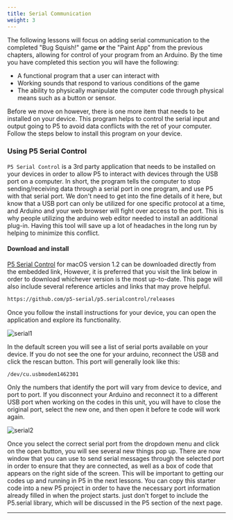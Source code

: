 ```yaml
---
title: Serial Communication
weight: 3
---
```

The following lessons will focus on adding serial communication to the completed "Bug Squish!" game **or** the "Paint App" from the previous chapters, allowing for control of your program from an Arduino. By the time you have completed this section you will have the following:

* A functional program that a user can interact with
* Working sounds that respond to various conditions of the game
* The ability to physically manipulate the computer code through physical means such as a button or sensor.

Before we move on however, there is one more item that needs to be installed on your device. This program helps to control the serial input and output going to P5 to avoid data conflicts with the ret of your computer. Follow the steps below to install this program on your device. 


### Using P5 Serial Control

`P5 Serial Control` is a 3rd party application that needs to be installed on your devices in order to allow P5 to interact with devices through the USB port on a computer. In short, the program tells the computer to stop sending/receiving data through a serial port in one program, and use P5 with that serial port. We don't need to get into the fine details of it here, but know that a USB port can only be utilized for one specific protocol at a time, and Arduino and your web browser will fight over access to the port. This is why people utilizing the arduino web editor needed to install an additional plug-in. Having this tool will save up a lot of headaches in the long run by helping to minimize this conflict.

#### Download and install

[P5 Serial Control](https://pdm.lsupathways.org/p5.serialcontrol-darwin-x64.zip) for macOS version 1.2 can be downloaded directly from the embedded link, However, it is preferred that you visit the link below in order to download whichever version is the most up-to-date. This page will also include several reference articles and links that may prove helpful.

```html
https://github.com/p5-serial/p5.serialcontrol/releases
```

Once you follow the install instructions for your device, you can open the application and explore its functionality. 

![serial1](/images/graphics/p5serial1.png)

In the default screen you will see a list of serial ports available on your device. If you do not see the one for your arduino, reconnect the USB and click the rescan button. This port will generally look like this:

```
/dev/cu.usbmodem1462301
```

Only the numbers that identify the port will vary from device to device, and port to port. If you disconnect your Arduino and reconnect it to a different USB port when working on the codes in this unit, you will have to close the original port, select the new one, and then open it before te code will work again.

![serial2](/images/graphics/p5serial2.png)

Once you select the correct serial port from the dropdown menu and click on the open button, you will see several new things pop up. There are now window that you can use to send serial messages through the selected port in order to ensure that they are connected, as well as a box of code that appears on the right side of the screen. This will be important to getting our codes up and running in P5 in the next lessons. You can copy this starter code into a new P5 project in order to have the necessary port information already filled in when the project starts. just don't forget to include the P5.serial library, which will be discussed in the P5 section of the next page.

---
